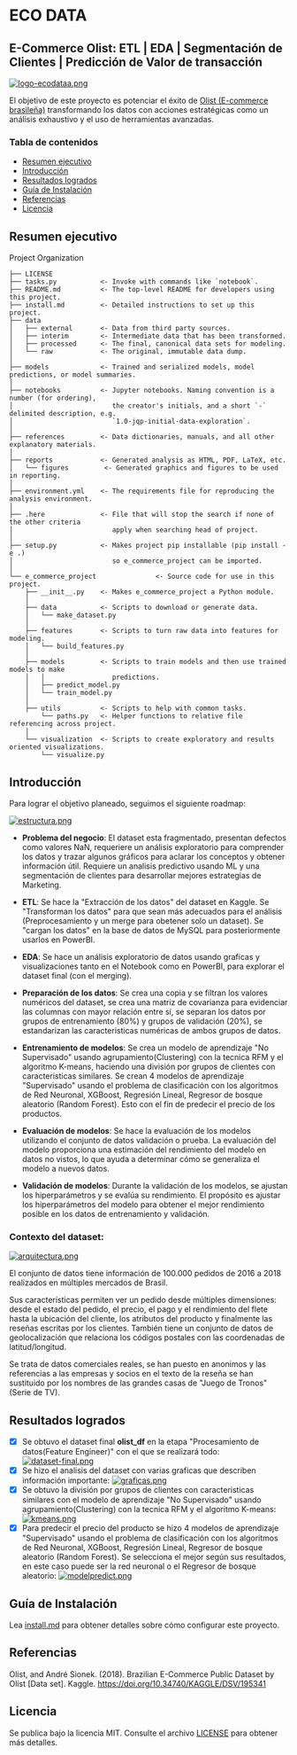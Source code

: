 # ECO DATA

## E-Commerce Olist: ETL | EDA | Segmentación de Clientes | Predicción de Valor de transacción

[![logo-ecodataa.png](https://i.postimg.cc/851LGQSX/logo-ecodataa.png)](https://postimg.cc/McFn0LX1)

El objetivo de este proyecto es potenciar el éxito de [Olist (E-commerce brasileña)](https://www.kaggle.com/datasets/olistbr/brazilian-ecommerce/data) transformando los datos con acciones estratégicas como un análisis exhaustivo y el uso de herramientas avanzadas.

### Tabla de contenidos
- [Resumen ejecutivo](#resumen)
- [Introducción](#introducción)
- [Resultados logrados](#resultados)
- [Guía de Instalación](#guía)
- [Referencias](#referencias)
- [Licencia](#licencia)

## Resumen ejecutivo

Project Organization

    ├── LICENSE
    ├── tasks.py           <- Invoke with commands like `notebook`.
    ├── README.md          <- The top-level README for developers using this project.
    ├── install.md         <- Detailed instructions to set up this project.
    ├── data
    │   ├── external       <- Data from third party sources.
    │   ├── interim        <- Intermediate data that has been transformed.
    │   ├── processed      <- The final, canonical data sets for modeling.
    │   └── raw            <- The original, immutable data dump.
    │
    ├── models             <- Trained and serialized models, model predictions, or model summaries.
    │
    ├── notebooks          <- Jupyter notebooks. Naming convention is a number (for ordering),
    │                         the creator's initials, and a short `-` delimited description, e.g.
    │                         `1.0-jqp-initial-data-exploration`.
    │
    ├── references         <- Data dictionaries, manuals, and all other explanatory materials.
    │
    ├── reports            <- Generated analysis as HTML, PDF, LaTeX, etc.
    │   └── figures         <- Generated graphics and figures to be used in reporting.
    │
    ├── environment.yml    <- The requirements file for reproducing the analysis environment.
    │
    ├── .here              <- File that will stop the search if none of the other criteria
    │                         apply when searching head of project.
    │
    ├── setup.py           <- Makes project pip installable (pip install -e .)
    │                         so e_commerce_project can be imported.
    │
    └── e_commerce_project               <- Source code for use in this project.
        ├── __init__.py    <- Makes e_commerce_project a Python module.
        │
        ├── data           <- Scripts to download or generate data.
        │   └── make_dataset.py
        │
        ├── features       <- Scripts to turn raw data into features for modeling.
        │   └── build_features.py
        │
        ├── models         <- Scripts to train models and then use trained models to make
        │   │                 predictions.
        │   ├── predict_model.py
        │   └── train_model.py
        │
        ├── utils          <- Scripts to help with common tasks.
            └── paths.py   <- Helper functions to relative file referencing across project.
        │
        └── visualization  <- Scripts to create exploratory and results oriented visualizations.
            └── visualize.py


## Introducción
Para lograr el objetivo planeado, seguimos el siguiente roadmap:


[![estructura.png](https://i.postimg.cc/26CPh6Qk/estructura.png)](https://postimg.cc/t1mSH9vw)

- **Problema del negocio**: El dataset esta fragmentado, presentan defectos como valores NaN, requeriere un análisis exploratorio para comprender los datos y trazar algunos gráficos para aclarar los conceptos y obtener información útil. Requiere un analisis predictivo usando ML y una segmentación de clientes para desarrollar mejores estrategias de Marketing.

- **ETL**: Se hace la "Extracción de los datos" del dataset en Kaggle. Se "Transforman los datos" para que sean más adecuados para el análisis (Preprocesamiento y un merge para obetener solo un dataset). Se "cargan los datos" en la base de datos de MySQL para posteriormente usarlos en PowerBI.

- **EDA**: Se hace un análisis exploratorio de datos usando graficas y visualizaciones tanto en el Notebook como en PowerBI, para explorar el dataset final (con el merging).  

- **Preparación de los datos**: Se crea una copia y se filtran los valores numéricos del dataset, se crea una matriz de covarianza para evidenciar las columnas con mayor relación entre sí, se separan los datos por grupos de entrenamiento (80%) y grupos de validación (20%), se estandarizan las caracteristicas numéricas de ambos grupos de datos.

- **Entrenamiento de modelos**: Se crea un modelo de aprendizaje "No Supervisado" usando agrupamiento(Clustering) con la tecnica RFM y el algoritmo K-means, haciendo una división por grupos de clientes con caracteristicas similares. Se crean 4 modelos de aprendizaje "Supervisado" usando el problema de clasificación con los algoritmos de Red Neuronal, XGBoost, Regresión Lineal, Regresor de bosque aleatorio (Random Forest). Esto con el fin de predecir el precio de los productos.

- **Evaluación de modelos**: Se hace la evaluación de los modelos utilizando el conjunto de datos validación o prueba. La evaluación del modelo proporciona una estimación del rendimiento del modelo en datos no vistos, lo que ayuda a determinar cómo se generaliza el modelo a nuevos datos.

- **Validación de modelos**: Durante la validación de los modelos, se ajustan los hiperparámetros y se evalúa su rendimiento. El propósito es ajustar los hiperparámetros del modelo para obtener el mejor rendimiento posible en los datos de entrenamiento y validación.


### Contexto del dataset:

[![arquitectura.png](https://i.postimg.cc/RZhMjgy1/arquitectura.png)](https://postimg.cc/3kM5GFKW)

El conjunto de datos tiene información de 100.000 pedidos de 2016 a 2018 realizados en múltiples mercados de Brasil. 

Sus características permiten ver un pedido desde múltiples dimensiones: desde el estado del pedido, el precio, el pago y el rendimiento del flete hasta la ubicación del cliente, los atributos del producto y finalmente las reseñas escritas por los clientes. También tiene un conjunto de datos de geolocalización que relaciona los códigos postales con las coordenadas de latitud/longitud.

Se trata de datos comerciales reales, se han puesto en anonimos y las referencias a las empresas y socios en el texto de la reseña se han sustituido por los nombres de las grandes casas de "Juego de Tronos"(Serie de TV).

## Resultados logrados

- [x]  Se obtuvo el dataset final **olist_df** en la etapa "Procesamiento de datos(Feature Engineer)" con el que se realizará todo:
[![dataset-final.png](https://i.postimg.cc/JhvTxhCV/dataset-final.png)](https://postimg.cc/qtcXM47j)
- [x]  Se hizo el analisis del dataset con varias graficas que describen información importante:
[![graficas.png](https://i.postimg.cc/yddyMgcr/graficas.png)](https://postimg.cc/bG7nbv6Q)
- [x]  Se obtuvo la división por grupos de clientes con caracteristicas similares con el modelo de aprendizaje "No Supervisado" usando agrupamiento(Clustering) con la tecnica RFM y el algoritmo K-means:
[![kmeans.png](https://i.postimg.cc/rs6XzkVc/kmeans.png)](https://postimg.cc/JDQddSHd)
- [x]  Para predecir el precio del producto se hizo 4 modelos de aprendizaje "Supervisado" usando el problema de clasificación con los algoritmos de Red Neuronal, XGBoost, Regresión Lineal, Regresor de bosque aleatorio (Random Forest). Se selecciona el mejor según sus resultados, en este caso puede ser la red neuronal o el Regresor de bosque aleatorio:
[![modelpredict.png](https://i.postimg.cc/0jfs44vs/modelpredict.png)](https://postimg.cc/7JfdGmbs)

## Guía de Instalación

Lea [install.md](install.md) para obtener detalles sobre cómo configurar este proyecto.

## Referencias

Olist, and André Sionek. (2018). Brazilian E-Commerce Public Dataset by Olist [Data set]. Kaggle. https://doi.org/10.34740/KAGGLE/DSV/195341

## Licencia

Se publica bajo la licencia MIT. Consulte el archivo [LICENSE](/LICENSE) para obtener más detalles.

